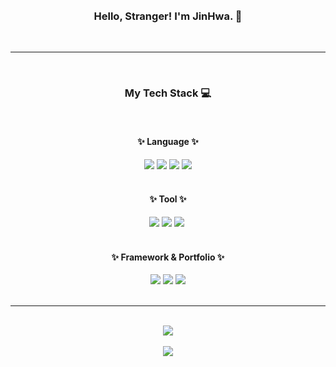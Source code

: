 <div align="center">
  <br />
  <br />
  <h3>Hello, Stranger! I'm JinHwa. 👋</h3>
  <br />
  <hr />
  <br />
  <h3>My Tech Stack 💻</h3>
  <br />
  <h4>✨ Language ✨</h4>
  <div>
     <img src="https://img.shields.io/badge/html5-E34F26?style=for-the-badge&logo=HTML5&logoColor=white">&nbsp;<img src="https://img.shields.io/badge/css3-1572B6?style=for-the-badge&logo=CSS3&logoColor=white">&nbsp;<img src="https://img.shields.io/badge/javascript-F7DF1E?style=for-the-badge&logo=JavaScript&logoColor=white">&nbsp;<img src="https://img.shields.io/badge/react-61DAFB?style=for-the-badge&logo=React&logoColor=white">
  </div>
  <br />
  <h4>✨ Tool ✨</h4>
  <div>
    <img src="https://img.shields.io/badge/adobephotoshop-31A8FF?style=for-the-badge&logo=AdobePhotoshop&logoColor=white">&nbsp;<img src="https://img.shields.io/badge/adobeillustrator-FF9A00?style=for-the-badge&logo=AdobeIllustrator&logoColor=white">&nbsp;<img src="https://img.shields.io/badge/figma-F24E1E?style=for-the-badge&logo=Figma&logoColor=white">&nbsp;
  </div>
  <br />
  <h4>✨ Framework & Portfolio ✨</h4>
  <div>
    <img src="https://img.shields.io/badge/git-05032?style=for-the-badge&logo=Git&logoColor=white">&nbsp;<a href="https://baevolution.tistory.com/"><img src="https://img.shields.io/badge/blog-000000?style=for-the-badge&logo=Tistory&logoColor=white"></a>&nbsp;<a href="https://wlsghk.github.io/my-site/index.html" target="_blank"><img src="https://img.shields.io/badge/portfolio-181717?style=for-the-badge&logo=Github&logoColor=white"></a>
  </div>
  <br />
  <hr />
  <br />
  <picture>
    <source 
      srcset="https://github-readme-stats.vercel.app/api?username=wlsghk&show_icons=true&theme=dark"
      media="(prefers-color-scheme: dark)"
    />
    <source
      srcset="https://github-readme-stats.vercel.app/api?username=wlsghk&show_icons=true"
      media="(prefers-color-scheme: light), (prefers-color-scheme: no-preference)"
    />
    <img src="https://github-readme-stats.vercel.app/api?username=wlsghk&show_icons=true" />
  </picture>
  <br />
  <br />
  <img src="https://github-readme-stats.vercel.app/api/top-langs/?username=wlsghk&layout=compact">
</div>
  <br />
  <br />
